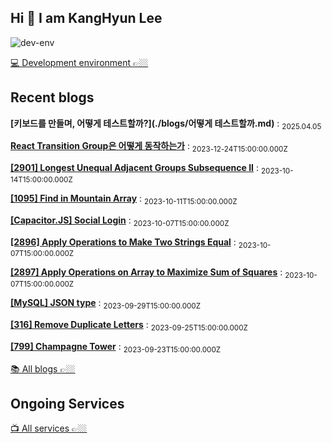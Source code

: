 
## Hi 👋 I am KangHyun Lee

![dev-env](./public/preview.png)

[💻 Development environment 👉🏼](https://github.com/dorage/dev-env)


## Recent blogs

<!-- start_recent_blogs -->
**[키보드를 만들며, 어떻게 테스트할까?](./blogs/어떻게 테스트할까.md)**
: <sub>2025.04.05</sub>

**[React Transition Group은 어떻게 동작하는가](./blogs/0c7d0c27-0373-4d32-ad47-b57bf593742b.md)**
: <sub>2023-12-24T15:00:00.000Z</sub>

**[[2901] Longest Unequal Adjacent Groups Subsequence II](./blogs/15332479-2d5d-4e3b-9111-da6f0e9e5c85.md)**
: <sub>2023-10-14T15:00:00.000Z</sub>

**[[1095] Find in Mountain Array](./blogs/d22cbf1e-b2fb-426d-9f7c-06ba255a39c9.md)**
: <sub>2023-10-11T15:00:00.000Z</sub>

**[[Capacitor.JS] Social Login](./blogs/1d390324-4d38-4fe1-8ec4-b0da4af83795.md)**
: <sub>2023-10-07T15:00:00.000Z</sub>

**[[2896] Apply Operations to Make Two Strings Equal](./blogs/62380a06-fbe2-4635-9bf9-ffb95bb9919a.md)**
: <sub>2023-10-07T15:00:00.000Z</sub>

**[[2897] Apply Operations on Array to Maximize Sum of Squares](./blogs/b342c79a-20b1-4445-a9ea-eb768239b972.md)**
: <sub>2023-10-07T15:00:00.000Z</sub>

**[[MySQL] JSON type](./blogs/94c77077-edce-45e7-9954-022acdca1752.md)**
: <sub>2023-09-29T15:00:00.000Z</sub>

**[[316] Remove Duplicate Letters](./blogs/6fbaef6d-9e32-4a06-a9ef-86d032324891.md)**
: <sub>2023-09-25T15:00:00.000Z</sub>

**[[799] Champagne Tower](./blogs/23938db1-7c0a-495b-b133-98f59735dc0c.md)**
: <sub>2023-09-23T15:00:00.000Z</sub>
<!-- end_recent_blogs -->

[📚 All blogs 👉🏼](/blogs/README.md)

## Ongoing Services

[📺 All services 👉🏼](/services/README.md)
